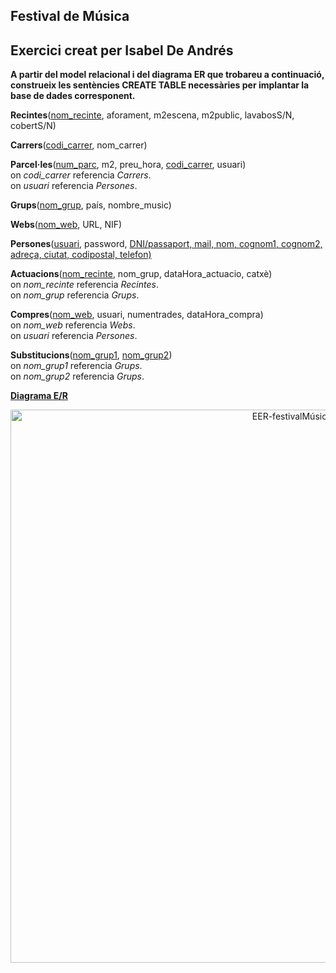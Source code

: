 ## Festival de Música

**Exercici creat per Isabel De Andrés**
<br>
---
**A partir del model relacional i del diagrama ER que trobareu a continuació, construeix les sentències CREATE TABLE necessàries per implantar la base de dades corresponent.**

**Recintes**(<ins>nom_recinte</ins>, aforament, m2escena, m2public, lavabosS/N, cobertS/N)

**Carrers**(<ins>codi_carrer</ins>, nom_carrer)

**Parcel·les**(<ins>num_parc</ins>, m2, preu_hora, <ins>codi_carrer</ins>, usuari)<br>
    on *codi_carrer* referencia *Carrers*.<br>
    on *usuari* referencia *Persones*.

**Grups**(<ins>nom_grup</ins>, país, nombre_music)

**Webs**(<ins>nom_web</ins>, URL, NIF)

**Persones**(<ins>usuari</ins>, password, <ins>DNI/passaport, mail, nom, cognom1, cognom2, adreça, ciutat, codipostal, telefon)

**Actuacions**(<ins>nom_recinte</ins>, nom_grup, dataHora_actuacio, catxè)<br>
    on *nom_recinte* referencia *Recintes*.<br>
    on *nom_grup* referencia *Grups*.
    
**Compres**(<ins>nom_web</ins>, usuari, numentrades, dataHora_compra)<br>
    on *nom_web* referencia *Webs*.<br>
    on *usuari* referencia *Persones*.

**Substitucions**(<ins>nom_grup1</ins>, <ins>nom_grup2</ins>)<br>
    on *nom_grup1* referencia *Grups*.<br>
    on *nom_grup2* referencia *Grups*.

<ins>**Diagrama E/R**</ins>

  <div style="text-align: center;">
    <img src="https://github.com/victordomgs/Bases-de-Dades/blob/main/SQL-DDL/EER/EER-festivalM%C3%BAsica.png" alt="EER-festivalMúsica" width="885" height="auto"/>
  </div>
